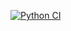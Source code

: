 [![Python CI](https://github.com/visys-dev/flask-travisCI/actions/workflows/python-ci.yml/badge.svg)](https://github.com/visys-dev/flask-travisCI/actions/workflows/python-ci.yml)
